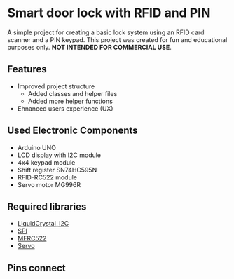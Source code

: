 # Smart door lock with RFID and PIN
A simple project for creating a basic lock system using an RFID card scanner and a PIN keypad. This project was created for fun and educational purposes only. **NOT INTENDED FOR COMMERCIAL USE**.

## Features
- Improved project structure
    - Added classes and helper files
    - Added more helper functions
- Ehnanced users experience (UX)

## Used Electronic Components
- Arduino UNO
- LCD display with I2C module
- 4x4 keypad module
- Shift register SN74HC595N
- RFID-RC522 module
- Servo motor MG996R

## Required libraries
- [LiquidCrystal_I2C](https://github.com/johnrickman/LiquidCrystal_I2C)
- [SPI](https://docs.arduino.cc/libraries/spi/)
- [MFRC522](https://github.com/miguelbalboa/rfid)
- [Servo](https://docs.arduino.cc/libraries/servo/)

## Pins connect
